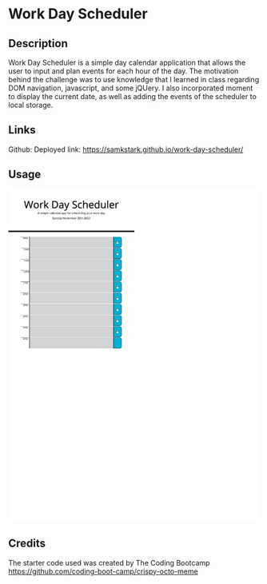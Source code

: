 # Work Day Scheduler

## Description

Work Day Scheduler is a simple day calendar application that allows the user to input and plan events for each hour of the day. The motivation behind the challenge was to use knowledge that I learned in class regarding DOM navigation, javascript, and some jQUery. I also incorporated moment to display the current date, as well as adding the events of the scheduler to local storage. 

## Links

Github: 
Deployed link: https://samkstark.github.io/work-day-scheduler/

## Usage

![Screenshots](./Assets/scheduler.jpg) 

## Credits

The starter code used was created by The Coding Bootcamp
https://github.com/coding-boot-camp/crispy-octo-meme
